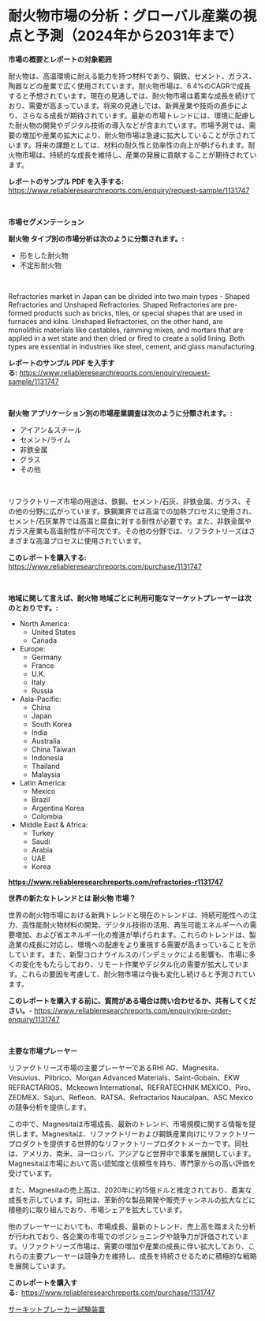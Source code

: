 <p><h1>耐火物市場の分析：グローバル産業の視点と予測（2024年から2031年まで）</h1></p><p><strong>市場の概要とレポートの対象範囲</strong></p>
<p><p>耐火物は、高温環境に耐える能力を持つ材料であり、鋼鉄、セメント、ガラス、陶器などの産業で広く使用されています。耐火物市場は、6.4%のCAGRで成長すると予想されています。現在の見通しでは、耐火物市場は着実な成長を続けており、需要が高まっています。将来の見通しでは、新興産業や技術の進歩により、さらなる成長が期待されています。最新の市場トレンドには、環境に配慮した耐火物の開発やデジタル技術の導入などが含まれています。市場予測では、需要の増加や産業の拡大により、耐火物市場は急速に拡大していることが示されています。将来の課題としては、材料の耐久性と効率性の向上が挙げられます。耐火物市場は、持続的な成長を維持し、産業の発展に貢献することが期待されています。</p></p>
<p><strong>レポートのサンプル PDF を入手する:</strong> <a href="https://www.reliableresearchreports.com/enquiry/request-sample/1131747">https://www.reliableresearchreports.com/enquiry/request-sample/1131747</a></p>
<p>&nbsp;</p>
<p><strong>市場セグメンテーション</strong></p>
<p><strong>耐火物 タイプ別の市場分析は次のように分類されます。:</strong></p>
<p><ul><li>形をした耐火物</li><li>不定形耐火物</li></ul></p>
<p>&nbsp;</p>
<p><p>Refractories market in Japan can be divided into two main types - Shaped Refractories and Unshaped Refractories. Shaped Refractories are pre-formed products such as bricks, tiles, or special shapes that are used in furnaces and kilns. Unshaped Refractories, on the other hand, are monolithic materials like castables, ramming mixes, and mortars that are applied in a wet state and then dried or fired to create a solid lining. Both types are essential in industries like steel, cement, and glass manufacturing.</p></p>
<p><strong>レポートのサンプル PDF を入手する:</strong>&nbsp;<a href="https://www.reliableresearchreports.com/enquiry/request-sample/1131747">https://www.reliableresearchreports.com/enquiry/request-sample/1131747</a></p>
<p>&nbsp;</p>
<p><strong> 耐火物 アプリケーション別の市場産業調査は次のように分類されます。:</strong></p>
<p><ul><li>アイアン＆スチール</li><li>セメント/ライム</li><li>非鉄金属</li><li>グラス</li><li>その他</li></ul></p>
<p>&nbsp;</p>
<p><p>リフラクトリーズ市場の用途は、鉄鋼、セメント/石灰、非鉄金属、ガラス、その他の分野に広がっています。鉄鋼業界では高温での加熱プロセスに使用され、セメント/石灰業界では高温と腐食に対する耐性が必要です。また、非鉄金属やガラス産業も高温耐性が不可欠です。その他の分野では、リフラクトリーズはさまざまな高温プロセスに使用されています。</p></p>
<p><strong>このレポートを購入する:</strong>&nbsp; <a href="https://www.reliableresearchreports.com/purchase/1131747">https://www.reliableresearchreports.com/purchase/1131747</a></p>
<p>&nbsp;</p>
<p><strong>地域に関して言えば、耐火物 地域ごとに利用可能なマーケットプレーヤーは次のとおりです。:</strong></p>
<p><ul>
    <li>
        North America:
        <ul>
            <li>United States</li>
            <li>Canada</li>
        </ul>
    </li>
    <li>
        Europe:
        <ul>
            <li>Germany</li>
            <li>France</li>
            <li>U.K.</li>
            <li>Italy</li>
            <li>Russia</li>
        </ul>
    </li>
    <li>
        Asia-Pacific:
        <ul>
            <li>China</li>
            <li>Japan</li>
            <li>South Korea</li>
            <li>India</li>
            <li>Australia</li>
            <li>China Taiwan</li>
            <li>Indonesia</li>
            <li>Thailand</li>
            <li>Malaysia</li>
        </ul>
    </li>
    <li>
        Latin America:
        <ul>
            <li>Mexico</li>
            <li>Brazil</li>
            <li>Argentina Korea</li>
            <li>Colombia</li>
        </ul>
    </li>
    <li>
        Middle East & Africa:
        <ul>
            <li>Turkey</li>
            <li>Saudi</li>
            <li>Arabia</li>
            <li>UAE</li>
            <li>Korea</li>
        </ul>
    </li>
    </ul></p>
<p><strong><a href="https://www.reliableresearchreports.com/refractories-r1131747">https://www.reliableresearchreports.com/refractories-r1131747</a></strong>&nbsp;</p>
<p><strong>世界の新たなトレンドとは 耐火物 市場？</strong></p>
<p><p>世界の耐火物市場における新興トレンドと現在のトレンドは、持続可能性への注力、高性能耐火物材料の開発、デジタル技術の活用、再生可能エネルギーへの需要増加、および省エネルギー化の推進が挙げられます。これらのトレンドは、製造業の成長に対応し、環境への配慮をより重視する需要が高まっていることを示しています。また、新型コロナウイルスのパンデミックによる影響も、市場に多くの変化をもたらしており、リモート作業やデジタル化の需要が拡大しています。これらの要因を考慮して、耐火物市場は今後も変化し続けると予測されています。</p></p>
<p><strong>このレポートを購入する前に、質問がある場合は問い合わせるか、共有してください。</strong>- <a href="https://www.reliableresearchreports.com/enquiry/pre-order-enquiry/1131747">https://www.reliableresearchreports.com/enquiry/pre-order-enquiry/1131747</a></p>
<p>&nbsp;</p>
<p><strong>主要な市場プレーヤー</strong></p>
<p><p>リファクトリーズ市場の主要プレーヤーであるRHI AG、Magnesita、Vesuvius、Plibrico、Morgan Advanced Materials、Saint-Gobain、EKW REFRACTARIOS、Mckeown International、REFRATECHNIK MEXICO、Piro、ZEDMEX、Sajuri、Refleon、RATSA、Refractarios Naucalpan、ASC Mexicoの競争分析を提供します。 </p><p>この中で、Magnesitaは市場成長、最新のトレンド、市場規模に関する情報を提供します。Magnesitaは、リファクトリーおよび鋼鉄産業向けにリファクトリープロダクトを提供する世界的なリファクトリープロダクトメーカーです。同社は、アメリカ、南米、ヨーロッパ、アジアなど世界中で事業を展開しています。Magnesitaは市場において高い認知度と信頼性を持ち、専門家からの高い評価を受けています。</p><p>また、Magnesitaの売上高は、2020年に約15億ドルと推定されており、着実な成長を示しています。同社は、革新的な製品開発や販売チャンネルの拡大などに積極的に取り組んでおり、市場シェアを拡大しています。</p><p>他のプレーヤーにおいても、市場成長、最新のトレンド、売上高を踏まえた分析が行われており、各企業の市場でのポジショニングや競争力が評価されています。リファクトリーズ市場は、需要の増加や産業の成長に伴い拡大しており、これらの主要プレーヤーは競争力を維持し、成長を持続させるために積極的な戦略を展開しています。</p></p>
<p><strong>このレポートを購入する:</strong>&nbsp;&nbsp;<a href="https://www.reliableresearchreports.com/purchase/1131747">https://www.reliableresearchreports.com/purchase/1131747</a></p>
<p><p><a href="https://github.com/lily-u-genius/Market-Research-Report-List-1/blob/main/772900527940.md">サーキットブレーカー試験装置</a></p></p>